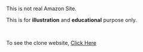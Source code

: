 <p>This is not real Amazon Site.</p>
<p>This is for <b>illustration</b> and <b>educational</b> purpose only.</p>
<br>
<p>To see the clone website, <a href='https://arkyaray2002.github.io/amazon-clone.io/'>Click Here</a></p>
